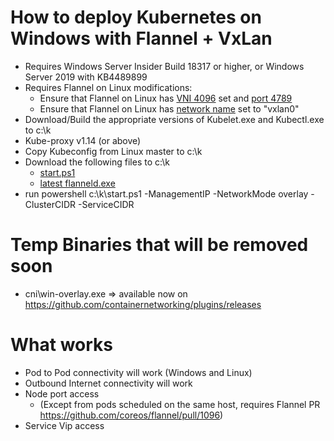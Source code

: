 # How to deploy Kubernetes on Windows with Flannel + VxLan
* Requires Windows Server Insider Build 18317 or higher, or Windows Server 2019 with KB4489899
* Requires Flannel on Linux modifications:
  * Ensure that Flannel on Linux has [VNI 4096](https://github.com/Microsoft/SDN/blob/master/Kubernetes/flannel/overlay/manifests/kube-flannel-example.yml#L130) set and [port 4789](https://github.com/Microsoft/SDN/blob/master/Kubernetes/flannel/overlay/manifests/kube-flannel-example.yml#L131)
  * Ensure that Flannel on Linux has [network name](https://github.com/Microsoft/SDN/blob/master/Kubernetes/flannel/overlay/manifests/kube-flannel-example.yml#L108) set to "vxlan0"
* Download/Build the appropriate versions of Kubelet.exe and Kubectl.exe to c:\k
* Kube-proxy v1.14 (or above) 
* Copy Kubeconfig from Linux master to c:\k
* Download the following files to c:\k
  * [start.ps1](https://github.com/Microsoft/SDN/raw/master/Kubernetes/flannel/start.ps1) 
  * [latest flanneld.exe](https://github.com/coreos/flannel/releases/)
* run powershell c:\k\start.ps1 -ManagementIP <IPAddressOfTheCurrentNode> -NetworkMode overlay -ClusterCIDR <ClusterSubnet> -ServiceCIDR <ServiceSubnet>

# Temp Binaries that will be removed soon
* cni\win-overlay.exe => available now on https://github.com/containernetworking/plugins/releases

# What works
* Pod to Pod connectivity will work (Windows and Linux)
* Outbound Internet connectivity will work
* Node port access
    * (Except from pods scheduled on the same host, requires Flannel PR https://github.com/coreos/flannel/pull/1096)
* Service Vip access
